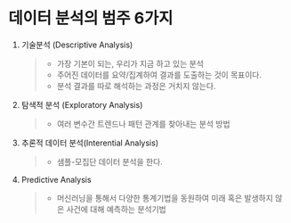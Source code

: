 # 데이터 분석의 범주 6가지

1. 기술분석 (Descriptive Analysis)

   > - 가장 기본이 되는, 우리가 지금 하고 있는 분석
   > - 주어진 데이터를 요약/집계하여 결과를 도출하는 것이 목표이다.
   > - 분석 결과를 따로 해석하는 과정은 거치지 않는다.

2. 탐색적 분석 (Exploratory Analysis)

   > - 여러 변수간 트렌드나 패턴 관계를 찾아내는 분석 방법

3. 추론적 데이터 분석(Interential Analysis)

   > - 샘플-모집단 데이터 분석을 한다.

4. Predictive Analysis

   > - 머신러닝을 통해서 다양한 통계기법을 동원하여 미래 혹은 발생하지 않은 사건에 대해 예측하는 분석기법